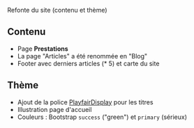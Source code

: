 Refonte du site (contenu et thème)

## Contenu

* Page **Prestations**
* La page "Articles" a été renommée en "Blog"
* Footer avec derniers articles (* 5) et carte du site

## Thème

* Ajout de la police [PlayfairDisplay](https://fonts.google.com/specimen/Playfair+Display) pour les titres
* Illustration page d'accueil
* Couleurs : Bootstrap `success` ("green") et `primary` (sérieux)